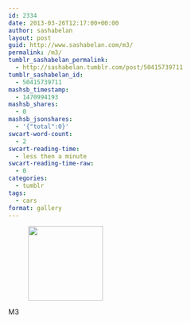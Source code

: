 ```yaml
---
id: 2334
date: 2013-03-26T12:17:00+00:00
author: sashabelan
layout: post
guid: http://www.sashabelan.com/m3/
permalink: /m3/
tumblr_sashabelan_permalink:
  - http://sashabelan.tumblr.com/post/50415739711
tumblr_sashabelan_id:
  - 50415739711
mashsb_timestamp:
  - 1470994193
mashsb_shares:
  - 0
mashsb_jsonshares:
  - '{"total":0}'
swcart-word-count:
  - 2
swcart-reading-time:
  - less then a minute
swcart-reading-time-raw:
  - 0
categories:
  - tumblr
tags:
  - cars
format: gallery
---
```

<div id='gallery-268' class='gallery galleryid-2334 gallery-columns-3 gallery-size-thumbnail'>
  <figure class='gallery-item'> 
  
  <div class='gallery-icon portrait'>
    <a href='http://www.sashabelan.ru/m3/attachment/2335/'><img width="150" height="150" src="http://www.sashabelan.ru/wp-content/uploads/2013/03/tumblr_mmsfh1uWIB1qarj97o1_500-150x150.jpg" class="attachment-thumbnail size-thumbnail" alt="" /></a>
  </div></figure>
</div>

M3